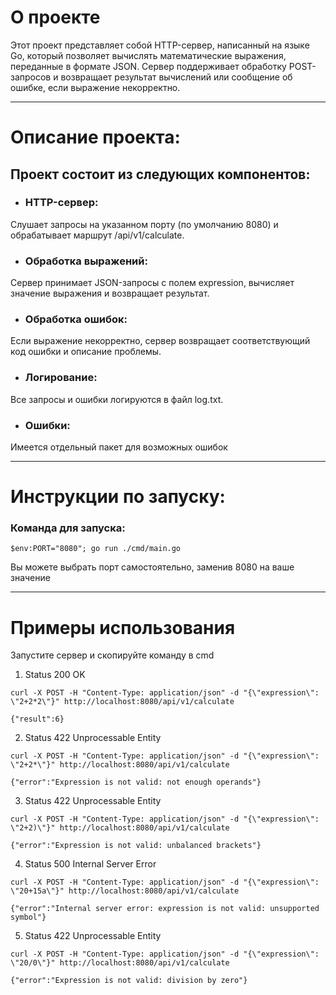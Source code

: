 # О проекте
Этот проект представляет собой HTTP-сервер, написанный на языке Go, который позволяет вычислять математические выражения, переданные в формате JSON. Сервер поддерживает обработку POST-запросов и возвращает результат вычислений или сообщение об ошибке, если выражение некорректно.
___

# Описание проекта:
## Проект состоит из следующих компонентов:

+ ### HTTP-сервер:

Слушает запросы на указанном порту (по умолчанию 8080) и обрабатывает маршрут /api/v1/calculate.

+ ### Обработка выражений: 

Сервер принимает JSON-запросы с полем expression, вычисляет значение выражения и возвращает результат.

+ ### Обработка ошибок: 
Если выражение некорректно, сервер возвращает соответствующий код ошибки и описание проблемы.

+ ### Логирование:
Все запросы и ошибки логируются в файл log.txt.

+ ### Ошибки:

Имеется отдельный пакет для возможных ошибок
___
# Инструкции по запуску:

### Команда для запуска:
```
$env:PORT="8080"; go run ./cmd/main.go
```

Вы можете выбрать порт самостоятельно, заменив 8080 на ваше значение
___
# **Примеры использования**
Запустите сервер и скопируйте команду в cmd

1) Status 200 OK
```
curl -X POST -H "Content-Type: application/json" -d "{\"expression\": \"2+2*2\"}" http://localhost:8080/api/v1/calculate
```
```
{"result":6}
```

2) Status 422 Unprocessable Entity
```
curl -X POST -H "Content-Type: application/json" -d "{\"expression\": \"2+2*\"}" http://localhost:8080/api/v1/calculate
```
```
{"error":"Expression is not valid: not enough operands"}
```

3) Status 422 Unprocessable Entity
```
curl -X POST -H "Content-Type: application/json" -d "{\"expression\": \"2+2)\"}" http://localhost:8080/api/v1/calculate
```
```
{"error":"Expression is not valid: unbalanced brackets"}
```


4) Status 500 Internal Server Error
```
curl -X POST -H "Content-Type: application/json" -d "{\"expression\": \"20+15a\"}" http://localhost:8080/api/v1/calculate
```
```
{"error":"Internal server error: expression is not valid: unsupported symbol"}
```


5) Status 422 Unprocessable Entity
```
curl -X POST -H "Content-Type: application/json" -d "{\"expression\": \"20/0\"}" http://localhost:8080/api/v1/calculate
```
```
{"error":"Expression is not valid: division by zero"}
```

